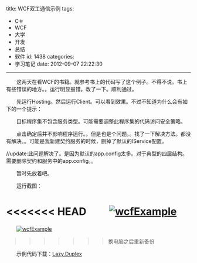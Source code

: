 title: WCF双工通信示例
tags:
  - C＃
  - WCF
  - 大学
  - 开发
  - 总结
  - 软件
id: 1438
categories:
  - 学习笔记
date: 2012-09-07 22:22:30
---

　　这两天在看WCF的书籍。就参考书上的代码写了这个例子。不得不说。书上有些错误的地方。。运行明显报错。改了一下。顺利通过。

　　先运行Hosting。然后运行Client。可以看到效果。不过不知道为什么会有如下的一个提示：

　　目标程序集不包含服务类型。可能需要调整此程序集的代码访问安全策略。

　　点击确定后并不影响程序运行。。但是也是个问题。。找了一下解决方法。都没有解决。。可能是我新建契约服务的时候，删掉了默认的IService配置。

//update:此问题解决了。是因为默认的app.config太多。对于典型的四层结构。需要删除契约和服务中的app.config。。

　　暂时先放着吧。

　　运行截图：

<<<<<<< HEAD
　　[![]({{BASE_PATH}}/images/35cc6b919f9d513bf612503ffcac5b3448f20f37.jpg "wcfExample")](http://leaverimage.b0.upaiyun.com/26775_o.jpg)
=======
　　[![](/images/35cc6b919f9d513bf612503ffcac5b3448f20f37.jpg "wcfExample")](http://leaverimage.b0.upaiyun.com/26775_o.jpg)
>>>>>>> 换电脑之后重新备份

　　示例代码下载：[Lazy.Duplex](http://dl.vmall.com/c0c44hq61p)